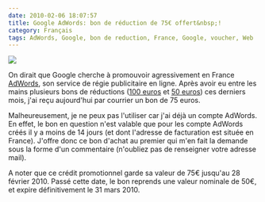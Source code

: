 ```yaml
---
date: 2010-02-06 18:07:57
title: Google AdWords: bon de réduction de 75€ offert&nbsp;!
category: Français
tags: AdWords, Google, bon de reduction, France, Google, voucher, Web
---
```


![](/uploads/2010/google-ad-words-75-euros-coupon.jpg)

On dirait que Google cherche à promouvoir agressivement en France
[AdWords](https://adwords.google.com), son service de régie publicitaire en
ligne. Après avoir eu entre les mains plusieurs bons de réductions ([100
euros](https://twitter.com/kdeldycke/status/3169290268) et [50
euros](https://kevin.deldycke.com/2009/12/deux-bons-50-euros-offerts-google-adwords/))
ces derniers mois, j'ai reçu aujourd'hui par courrier un bon de 75 euros.

Malheureusement, je ne peux pas l'utiliser car j'ai déjà un compte AdWords. En
effet, le bon en question n'est valable que pour les compte AdWords créés il y
a moins de 14 jours (et dont l'adresse de facturation est située en France).
J'offre donc ce bon d'achat au premier qui m'en fait la demande sous la forme
d'un commentaire (n'oubliez pas de renseigner votre adresse mail).

A noter que ce crédit promotionnel garde sa valeur de 75€ jusqu'au 28 février
2010. Passé cette date, le bon reprends une valeur nominale de 50€, et expire
définitivement le 31 mars 2010.
